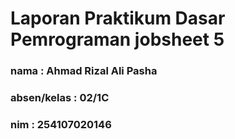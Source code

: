 # Laporan Praktikum Dasar Pemrograman jobsheet 5
### nama        : Ahmad Rizal Ali Pasha
### absen/kelas : 02/1C
### nim         : 254107020146